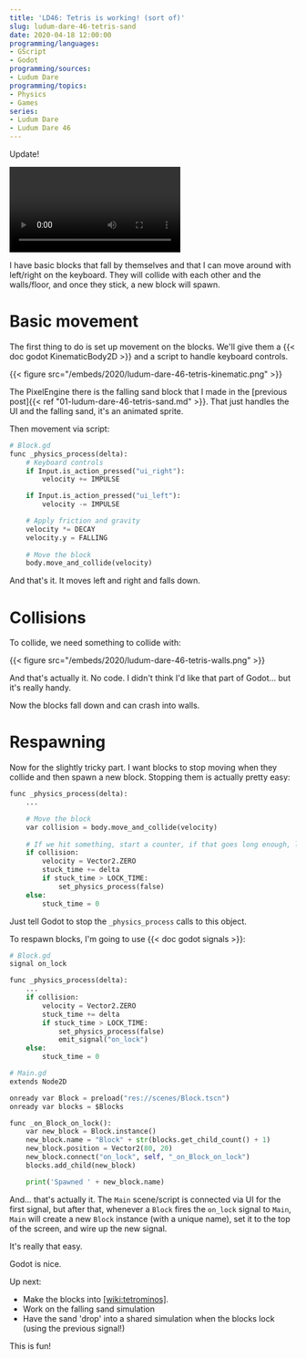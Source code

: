 ```yaml
---
title: 'LD46: Tetris is working! (sort of)'
slug: ludum-dare-46-tetris-sand
date: 2020-04-18 12:00:00
programming/languages:
- GScript
- Godot
programming/sources:
- Ludum Dare
programming/topics:
- Physics
- Games
series:
- Ludum Dare
- Ludum Dare 46
---
```

Update! 

<video controls src="/embeds/2020/ludum-dare-46-tetris.mp4"></video>

I have basic blocks that fall by themselves and that I can move around with left/right on the keyboard. They will collide with each other and the walls/floor, and once they stick, a new block will spawn. 

<!--more-->

# Basic movement

The first thing to do is set up movement on the blocks. We'll give them a {{< doc godot KinematicBody2D >}} and a script to handle keyboard controls.

{{< figure src="/embeds/2020/ludum-dare-46-tetris-kinematic.png" >}}

The PixelEngine there is the falling sand block that I made in the [previous post]{{< ref "01-ludum-dare-46-tetris-sand.md" >}}. That just handles the UI and the falling sand, it's an animated sprite. 

Then movement via script:

```python
# Block.gd
func _physics_process(delta):
	# Keyboard controls
	if Input.is_action_pressed("ui_right"):
		velocity += IMPULSE

	if Input.is_action_pressed("ui_left"):
		velocity -= IMPULSE

	# Apply friction and gravity
	velocity *= DECAY
	velocity.y = FALLING
	
	# Move the block
	body.move_and_collide(velocity)
```

And that's it. It moves left and right and falls down. 

# Collisions

To collide, we need something to collide with:

{{< figure src="/embeds/2020/ludum-dare-46-tetris-walls.png" >}}

And that's actually it. No code. I didn't think I'd like that part of Godot... but it's really handy. 

Now the blocks fall down and can crash into walls. 

# Respawning

Now for the slightly tricky part. I want blocks to stop moving when they collide and then spawn a new block. Stopping them is actually pretty easy:

```python
func _physics_process(delta):
	...

	# Move the block
	var collision = body.move_and_collide(velocity)
	
	# If we hit something, start a counter, if that goes long enough, lock the block
	if collision:
		velocity = Vector2.ZERO
		stuck_time += delta
		if stuck_time > LOCK_TIME:
			set_physics_process(false)
	else:
		stuck_time = 0
```

Just tell Godot to stop the `_physics_process` calls to this object.

To respawn blocks, I'm going to use {{< doc godot signals >}}:

```python
# Block.gd
signal on_lock

func _physics_process(delta):
	...
	if collision:
		velocity = Vector2.ZERO
		stuck_time += delta
		if stuck_time > LOCK_TIME:
			set_physics_process(false)
			emit_signal("on_lock")
	else:
		stuck_time = 0

# Main.gd
extends Node2D

onready var Block = preload("res://scenes/Block.tscn")
onready var blocks = $Blocks

func _on_Block_on_lock():
	var new_block = Block.instance()
	new_block.name = "Block" + str(blocks.get_child_count() + 1)
	new_block.position = Vector2(80, 20)
	new_block.connect("on_lock", self, "_on_Block_on_lock")
	blocks.add_child(new_block)

	print('Spawned ' + new_block.name)
```

And... that's actually it. The `Main` scene/script is connected via UI for the first signal, but after that, whenever a `Block` fires the `on_lock` signal to `Main`, `Main` will create a new `Block` instance (with a unique name), set it to the top of the screen, and wire up the new signal.

It's really that easy.

Godot is nice.

Up next:

- Make the blocks into [[wiki:tetrominos]](). 
- Work on the falling sand simulation
- Have the sand 'drop' into a shared simulation when the blocks lock (using the previous signal!)

This is fun!